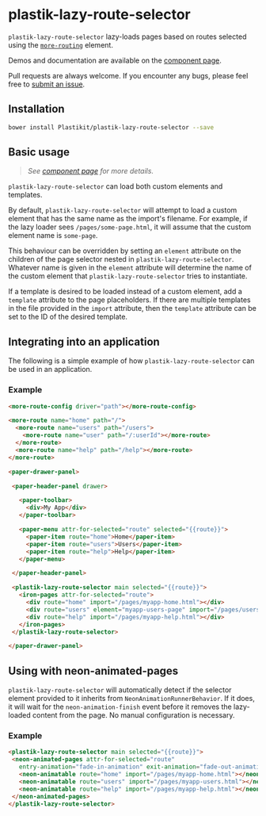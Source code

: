 plastik-lazy-route-selector
============

`plastik-lazy-route-selector` lazy-loads pages based on routes selected using
the [`more-routing`](https://github.com/PolymerLabs/more-routing) element.

Demos and documentation are available on the
[component page](http://www.plastikit.org/1.x/#!/components/plastik-lazy-route-selector).

Pull requests are always welcome. If you encounter any bugs, please feel free to
[submit an issue](https://github.com/Plastikit/plastik-lazy-route-selector/issues/new/).

## Installation

```sh
bower install Plastikit/plastik-lazy-route-selector --save
```

## Basic usage

> _See [component page](http://www.plastikit.org/1.x/#!/components/plastik-lazy-route-selector)
> for more details._

`plastik-lazy-route-selector` can load both custom elements and templates.

By default, `plastik-lazy-route-selector` will attempt to load a custom element
that has the same name as the import's filename. For example, if the lazy loader sees
`/pages/some-page.html`, it will assume that the custom element name is `some-page`.

This behaviour can be overridden by setting an `element` attribute on the children of
the page selector nested in `plastik-lazy-route-selector`. Whatever name is given
in the `element` attribute will determine the name of the custom element that
`plastik-lazy-route-selector` tries to instantiate.

If a template is desired to be loaded instead of a custom element, add a `template`
attribute to the page placeholders. If there are multiple templates in the file provided
in the `import` attribute, then the `template` attribute can be set to the ID of the desired
template.

## Integrating into an application

The following is a simple example of how `plastik-lazy-route-selector` can be
used in an application.

### Example

```html
<more-route-config driver="path"></more-route-config>

<more-route name="home" path="/">
  <more-route name="users" path="/users">
    <more-route name="user" path="/:userId"></more-route>
  </more-route>
  <more-route name="help" path="/help"></more-route>
</more-route>

<paper-drawer-panel>

 <paper-header-panel drawer>

   <paper-toolbar>
     <div>My App</div>
   </paper-toolbar>

   <paper-menu attr-for-selected="route" selected="{{route}}">
     <paper-item route="home">Home</paper-item>
     <paper-item route="users">Users</paper-item>
     <paper-item route="help">Help</paper-item>
   </paper-menu>

 </paper-header-panel>

 <plastik-lazy-route-selector main selected="{{route}}">
   <iron-pages attr-for-selected="route">
     <div route="home" import="/pages/myapp-home.html"></div>
     <div route="users" element="myapp-users-page" import="/pages/users.html"></div>
     <div route="help" import="/pages/myapp-help.html"></div>
   </iron-pages>
 </plastik-lazy-route-selector>

</paper-drawer-panel>
```

## Using with neon-animated-pages

`plastik-lazy-route-selector` will automatically detect if the selector element provided to
it inherits from `NeonAnimationRunnerBehavior`. If it does, it will wait for the
`neon-animation-finish` event before it removes the lazy-loaded content from the page. No manual
configuration is necessary.


### Example

```html
<plastik-lazy-route-selector main selected="{{route}}">
 <neon-animated-pages attr-for-selected="route"
   entry-animation="fade-in-animation" exit-animation="fade-out-animation">
   <neon-animatable route="home" import="/pages/myapp-home.html"></neon-animatable>
   <neon-animatable route="users" import="/pages/myapp-users.html"></neon-animatable>
   <neon-animatable route="help" import="/pages/myapp-help.html"></neon-animatable>
 </neon-animated-pages>
</plastik-lazy-route-selector>
```
